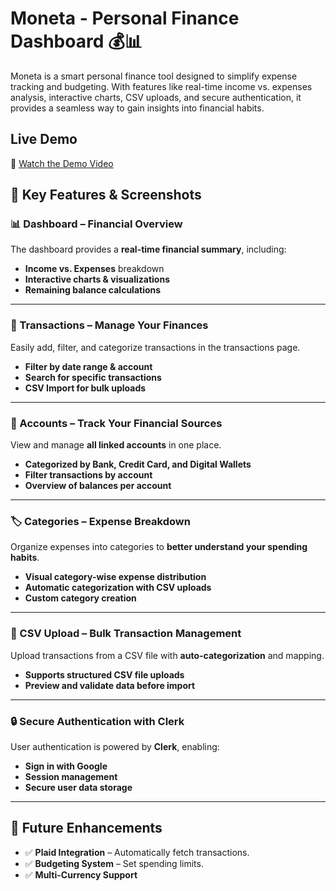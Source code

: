 # Moneta - Personal Finance Dashboard 💰📊

Moneta is a smart personal finance tool designed to simplify expense tracking and budgeting. With features like real-time income vs. expenses analysis, interactive charts, CSV uploads, and secure authentication, it provides a seamless way to gain insights into financial habits.

## Live Demo
🎥 [Watch the Demo Video](https://youtu.be/1wmJ0L3CIXk)

## **📌 Key Features & Screenshots**

### **📊 Dashboard – Financial Overview**
The dashboard provides a **real-time financial summary**, including:
- **Income vs. Expenses** breakdown
- **Interactive charts & visualizations**
- **Remaining balance calculations**

---

### **📄 Transactions – Manage Your Finances**
Easily add, filter, and categorize transactions in the transactions page.
- **Filter by date range & account**
- **Search for specific transactions**
- **CSV Import for bulk uploads**


---

### **🏦 Accounts – Track Your Financial Sources**
View and manage **all linked accounts** in one place.
- **Categorized by Bank, Credit Card, and Digital Wallets**
- **Filter transactions by account**
- **Overview of balances per account**


---

### **🏷️ Categories – Expense Breakdown**
Organize expenses into categories to **better understand your spending habits**.
- **Visual category-wise expense distribution**
- **Automatic categorization with CSV uploads**
- **Custom category creation**

---

### **📂 CSV Upload – Bulk Transaction Management**
Upload transactions from a CSV file with **auto-categorization** and mapping.
- **Supports structured CSV file uploads**
- **Preview and validate data before import**

---

### **🔒 Secure Authentication with Clerk**
User authentication is powered by **Clerk**, enabling:
- **Sign in with Google**
- **Session management**
- **Secure user data storage**

---

## 🚀 Future Enhancements
- ✅ **Plaid Integration** – Automatically fetch transactions.  
- ✅ **Budgeting System** – Set spending limits.  
- ✅ **Multi-Currency Support**  